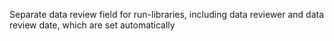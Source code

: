 Separate data review field for run-libraries, including data reviewer and data review date, which
are set automatically
